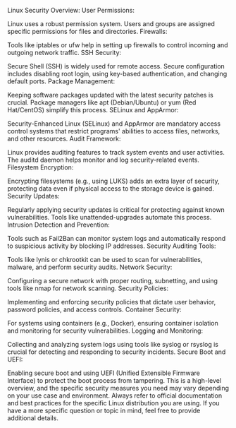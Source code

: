 Linux Security Overview:
User Permissions:

Linux uses a robust permission system. Users and groups are assigned specific permissions for files and directories.
Firewalls:

Tools like iptables or ufw help in setting up firewalls to control incoming and outgoing network traffic.
SSH Security:

Secure Shell (SSH) is widely used for remote access. Secure configuration includes disabling root login, using key-based authentication, and changing default ports.
Package Management:

Keeping software packages updated with the latest security patches is crucial. Package managers like apt (Debian/Ubuntu) or yum (Red Hat/CentOS) simplify this process.
SELinux and AppArmor:

Security-Enhanced Linux (SELinux) and AppArmor are mandatory access control systems that restrict programs' abilities to access files, networks, and other resources.
Audit Framework:

Linux provides auditing features to track system events and user activities. The auditd daemon helps monitor and log security-related events.
Filesystem Encryption:

Encrypting filesystems (e.g., using LUKS) adds an extra layer of security, protecting data even if physical access to the storage device is gained.
Security Updates:

Regularly applying security updates is critical for protecting against known vulnerabilities. Tools like unattended-upgrades automate this process.
Intrusion Detection and Prevention:

Tools such as Fail2Ban can monitor system logs and automatically respond to suspicious activity by blocking IP addresses.
Security Auditing Tools:

Tools like lynis or chkrootkit can be used to scan for vulnerabilities, malware, and perform security audits.
Network Security:

Configuring a secure network with proper routing, subnetting, and using tools like nmap for network scanning.
Security Policies:

Implementing and enforcing security policies that dictate user behavior, password policies, and access controls.
Container Security:

For systems using containers (e.g., Docker), ensuring container isolation and monitoring for security vulnerabilities.
Logging and Monitoring:

Collecting and analyzing system logs using tools like syslog or rsyslog is crucial for detecting and responding to security incidents.
Secure Boot and UEFI:

Enabling secure boot and using UEFI (Unified Extensible Firmware Interface) to protect the boot process from tampering.
This is a high-level overview, and the specific security measures you need may vary depending on your use case and environment. Always refer to official documentation and best practices for the specific Linux distribution you are using. If you have a more specific question or topic in mind, feel free to provide additional details.